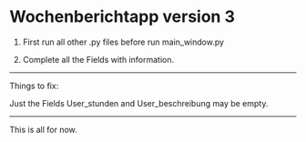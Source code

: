 # Wochenberichtapp version 3



1. First run all other .py files before run main_window.py

2. Complete all the Fields with information.

--------------------------------------------------------------------

Things to fix:

Just the Fields User_stunden and User_beschreibung may be empty.

----------------------------------------------------------------------

This is all for now.
